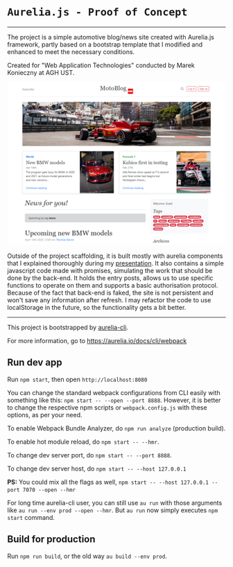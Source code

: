 # `Aurelia.js - Proof of Concept`
------

The project is a simple automotive blog/news site created with Aurelia.js framework, partly based on a bootstrap template that I modified and enhanced to meet the necessary conditions.

Created for "Web Application Technologies" conducted by Marek Konieczny at AGH UST. ​ 

![alt text](https://github.com/nerooc/Aurelia.js-PoC/blob/master/Presentation/Images/project.png)


Outside of the project scaffolding, it is built mostly with aurelia components that I explained thoroughly during my [presentation](https://github.com/nerooc/Aurelia.js-PoC/tree/master/Presentation). It also contains a simple javascript code made with promises, simulating the work that should be done by the back-end. It holds the entry posts, allows us to use specific functions to operate on them and supports a basic authorisation protocol. Because of the fact that back-end is faked, the site is not persistent and won't save any information after refresh. I may refactor the code to use localStorage in the future, so the functionality gets a bit better.​




------
This project is bootstrapped by [aurelia-cli](https://github.com/aurelia/cli).

For more information, go to https://aurelia.io/docs/cli/webpack

## Run dev app

Run `npm start`, then open `http://localhost:8080`

You can change the standard webpack configurations from CLI easily with something like this: `npm start -- --open --port 8888`. However, it is better to change the respective npm scripts or `webpack.config.js` with these options, as per your need.

To enable Webpack Bundle Analyzer, do `npm run analyze` (production build).

To enable hot module reload, do `npm start -- --hmr`.

To change dev server port, do `npm start -- --port 8888`.

To change dev server host, do `npm start -- --host 127.0.0.1`

**PS:** You could mix all the flags as well, `npm start -- --host 127.0.0.1 --port 7070 --open --hmr`

For long time aurelia-cli user, you can still use `au run` with those arguments like `au run --env prod --open --hmr`. But `au run` now simply executes `npm start` command.

## Build for production

Run `npm run build`, or the old way `au build --env prod`.

